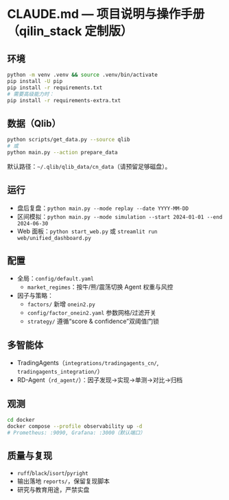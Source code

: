 # CLAUDE.md — 项目说明与操作手册（qilin_stack 定制版）

## 环境
```bash
python -m venv .venv && source .venv/bin/activate
pip install -U pip
pip install -r requirements.txt
# 需要高级能力时：
pip install -r requirements-extra.txt
```

## 数据（Qlib）
```bash
python scripts/get_data.py --source qlib
# 或
python main.py --action prepare_data
```
默认路径：`~/.qlib/qlib_data/cn_data`（请预留足够磁盘）。

## 运行
- 盘后复盘：`python main.py --mode replay --date YYYY-MM-DD`
- 区间模拟：`python main.py --mode simulation --start 2024-01-01 --end 2024-06-30`
- Web 面板：`python start_web.py` 或 `streamlit run web/unified_dashboard.py`

## 配置
- 全局：`config/default.yaml`
  - `market_regimes`：按牛/熊/震荡切换 Agent 权重与风控
- 因子与策略：
  - `factors/` 新增 `onein2.py`
  - `config/factor_onein2.yaml` 参数网格/过滤开关
  - `strategy/` 遵循“score & confidence”双阈值门锁

## 多智能体
- TradingAgents（`integrations/tradingagents_cn/`, `tradingagents_integration/`）
- RD-Agent（`rd_agent/`）：因子发现→实现→单测→对比→归档

## 观测
```bash
cd docker
docker compose --profile observability up -d
# Prometheus: :9090, Grafana: :3000（默认端口）
```

## 质量与复现
- `ruff`/`black`/`isort`/`pyright`
- 输出落地 `reports/`，保留复现脚本
- 研究与教育用途，严禁实盘

